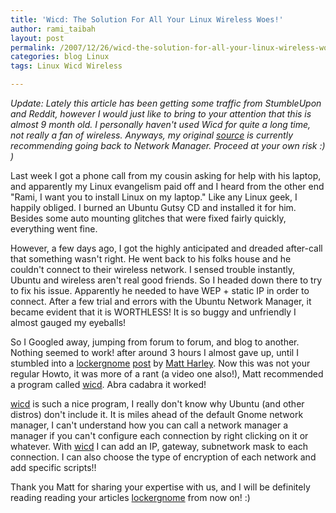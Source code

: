 ```yaml
---
title: 'Wicd: The Solution For All Your Linux Wireless Woes!'
author: rami_taibah
layout: post
permalink: /2007/12/26/wicd-the-solution-for-all-your-linux-wireless-woes/
categories: blog Linux
tags: Linux Wicd Wireless

---
```

*Update: Lately this article has been getting some traffic from StumbleUpon and Reddit, however I would just like to bring to your attention that this is almost 9 month old. I personally haven't used Wicd for quite a long time, not really a fan of wireless. Anyways, my original [source](http://www.lockergnome.com/linux/2007/10/18/ubuntu-gutsy-wireless-help/) is currently recommending going back to Network Manager. Proceed at your own risk :) )*

Last week I got a phone call from my cousin asking for help with his laptop, and apparently my Linux evangelism paid off and I heard from the other end "Rami, I want you to install Linux on my laptop." Like any Linux geek, I happily obliged. I burned an Ubuntu Gutsy CD and installed it for him. Besides some auto mounting glitches that were fixed fairly quickly, everything went fine.

However, a few days ago, I got the highly anticipated and dreaded after-call that something wasn't right. He went back to his folks house and he couldn't connect to their wireless network. I sensed trouble instantly, Ubuntu and wireless aren't real good friends. So I headed down there to try to fix his issue. Apparently he needed to have WEP + static IP in order to connect. After a few trial and errors with the Ubuntu Network Manager, it became evident that it is WORTHLESS! It is so buggy and unfriendly I almost gauged my eyeballs!

So I Googled away, jumping from forum to forum, and blog to another. Nothing seemed to work! after around 3 hours I almost gave up, until I stumbled into a [lockergnome](http://www.lockergnome.com "lockergnome") [post](http://www.lockergnome.com/linux/2007/10/18/ubuntu-gutsy-wireless-help/ "post") by [Matt Harley](http://www.lockergnome.com/author/matt-hartley/). Now this was not your regular Howto, it was more of a rant (a video one also!), Matt recommended a program called [wicd](https://sourceforge.net/project/showfiles.php?group_id=194573 "wicd"). Abra cadabra it worked!

[wicd](https://sourceforge.net/project/showfiles.php?group_id=194573 "wicd") is such a nice program, I really don't know why Ubuntu (and other distros) don't include it. It is miles ahead of the default Gnome network manager, I can't understand how you can call a network manager a manager if you can't configure each connection by right clicking on it or whatever. With [wicd](https://sourceforge.net/project/showfiles.php?group_id=194573 "wicd") I can add an IP, gateway, subnetwork mask to each connection. I can also choose the type of encryption of each network and add specific scripts!!

Thank you Matt for sharing your expertise with us, and I will be definitely reading reading your articles [lockergnome](http://www.lockergnome.com "lockergnome") from now on! :)
